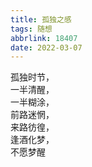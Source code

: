 ```yaml
---
title: 孤独之感
tags: 随想
abbrlink: 18407
date: 2022-03-07
---
```


孤独时节，\
一半清醒，\
一半糊涂，\
前路迷惘，\
来路彷徨，\
逢酒化梦，\
不愿梦醒